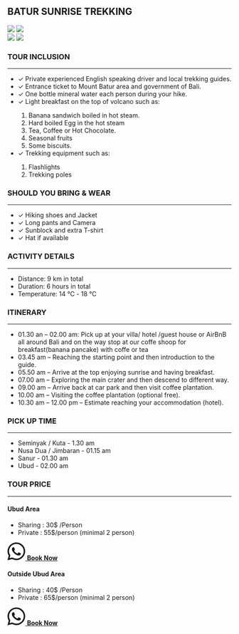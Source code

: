 <div className="container-fluid">
    <div className="row justify-content-center pb-5">
       <div className="col-lg-8 col-sm-12 col-md-8 pb-2 my-auto">
            <h2 className="text-center pb-3">BATUR SUNRISE TREKKING</h2>
       </div>
    </div>
    <div className="row justify-content-center pb-2">
        <div className="col-lg-6 col-sm-9 col-md-6 pb-4 my-auto">
            <div className="pb-3">
                <div className="image_placement_container">
                    <div className="image_placement">
                        <img src="/images/mountains/batur-2.JPG" />
                        <img src="/images/mountains/batur.JPG" />
                    </div>
                    <div className="image_placement">
                        <img src="/images/mountains/batur-3.JPG" />
                        <img src="/images/mountains/batur-4.JPG" />
                    </div>
                </div>
            </div>
        </div>
    </div>
     <div className="row justify-content-center container_bg2">
       <div className="col-lg-6 col-sm-12 col-md-8 pb-4 my-auto">
            <h3 className="pt-5">TOUR INCLUSION</h3>
            <hr />
            <ul style={{ listStyleType: 'none', paddingLeft:'0' }}>
                <li className="fw-bold">✓ Private experienced English speaking driver and local trekking guides.</li>
                <li className="fw-bold"> ✓ Entrance ticket to Mount Batur area and government of Bali.</li>
                <li className="fw-bold"> ✓ One bottle mineral water each person during your hike.</li>
                <li className="fw-bold"> ✓ Light breakfast on the top of volcano such as:</li>
                <ol type="1">
                    <li>Banana sandwich boiled in hot steam.</li>
                    <li>Hard boiled Egg in the hot steam</li>
                    <li>Tea, Coffee or Hot Chocolate.</li>
                    <li>Seasonal fruits</li>
                    <li>Some biscuits.</li>
                </ol>
                <li className="fw-bold"> ✓ Trekking equipment such as:</li>
                 <ol type="1">
                    <li>Flashlights</li>
                    <li>Trekking poles</li>
                </ol>
            </ul>
       </div>
    </div>
    <div className="row justify-content-center ">
        <div className="col-lg-6 col-sm-12 col-md-8 pb-4 my-auto">
            <h3 className="pt-5">SHOULD YOU BRING & WEAR</h3>
            <hr />
            <ul style={{ listStyleType: 'none', paddingLeft:'0' }}>
                <li className="fw-bold">✓ Hiking shoes and Jacket</li>
                <li className="fw-bold">✓ Long pants and Camera</li>
                <li className="fw-bold">✓ Sunblock and extra T-shirt</li>
                <li className="fw-bold">✓ Hat if available</li>
            </ul>
        </div>
    </div>
    <div className="row justify-content-center ">
        <div className="col-lg-6 col-sm-12 col-md-8 pb-4 my-auto">
            <h3 className="pt-5">ACTIVITY DETAILS</h3>
            <hr />
            <ul style={{ listStyleType: 'none', paddingLeft:'0' }}>
                <li className="fw-bold">Distance: 9 km in total</li>
                <li className="fw-bold">Duration: 6 hours in total</li>
                <li className="fw-bold">Temperature: 14 ℃ - 18 ℃</li>
            </ul>
        </div>
    </div>
    <div className="row justify-content-center container_bg">
        <div className="col-lg-6 col-sm-12 col-md-8 pb-4 my-auto">
            <h3 className="pt-5">ITINERARY</h3>
            <hr />
            <ul style={{ listStyleType: 'none', paddingLeft:'0' }}>
                <li className="fw-bold pb-2">01.30 an – 02.00 am: Pick up at your villa/ hotel /guest house or AirBnB all around Bali and on the way stop at our coffe shoop for breakfast(banana pancake) with coffe or tea</li>
                <li className="fw-bold pb-2">03.45 am – Reaching the starting point and then introduction to the guide.</li>
                <li className="fw-bold pb-2">05.50 am – Arrive at the top enjoying sunrise and having breakfast.</li>
                <li className="fw-bold pb-2">07.00 am – Exploring the main crater and then descend to different way.</li>
                <li className="fw-bold pb-2">09.00 am – Arrive back at car park and then visit coffee plantation.</li>
                <li className="fw-bold pb-2">10.00 am – Visiting the coffee plantation (optional free).</li>
                <li className="fw-bold pb-2">10.30 am – 12.00 pm – Estimate reaching your accommodation (hotel).</li>
            </ul>
        </div>
    </div>
    <div className="row justify-content-center ">
        <div className="col-lg-6 col-sm-12 col-md-8 pb-4 my-auto">
            <h3 className="pt-5">PICK UP TIME</h3>
            <hr />
            <ul style={{ listStyleType: 'none', paddingLeft:'0' }}>
                <li className="fw-bold pb-2">Seminyak / Kuta - 1.30 am</li>
                <li className="fw-bold pb-2">Nusa Dua / Jimbaran - 01.15 am</li>
                <li className="fw-bold pb-2">Sanur - 01.30 am</li>
                <li className="fw-bold pb-2">Ubud  - 02.00 am</li>
            </ul>
        </div>
    </div>
    <div className="row justify-content-center ">
        <div className="col-lg-6 col-sm-12 col-md-8 pb-4 my-auto">
            <h3 className="pt-5">TOUR PRICE</h3>
            <hr />
            <div className="row">
                <div className="col-lg-6">
                    <h4>Ubud Area</h4>
                     <ul className="list-group" style={{ listStyleType: 'none', paddingLeft:'0' }}>
                        <li className="fw-bold pb-2 list-group-item list-group-item-action">Sharing : 30$ /Person</li>
                        <li className="fw-bold pb-2 list-group-item list-group-item-action">Private : 55$/person (minimal 2 person)</li>                    
                    </ul>
                    <div className="pt-2">
                        <a href="https://wa.me/6282146397875?text=Hello%20Trisula%20Sunrise%20Trekking%2C%20I%20want%20to%20book%20the%20Mount%20Batur%20trekking%20package%20from%20Ubud%20area" target={'_blank'} className="btn btn-sm btn-outline-success" style={{borderRadius: '40px'}}> 
                        <svg xmlns="http://www.w3.org/2000/svg" width="40" height="40" fill="currentColor" className="bi bi-whatsapp p-2" viewBox="0 0 16 16">
                            <path d="M13.601 2.326A7.854 7.854 0 0 0 7.994 0C3.627 0 .068 3.558.064 7.926c0 1.399.366 2.76 1.057 3.965L0 16l4.204-1.102a7.933 7.933 0 0 0 3.79.965h.004c4.368 0 7.926-3.558 7.93-7.93A7.898 7.898 0 0 0 13.6 2.326zM7.994 14.521a6.573 6.573 0 0 1-3.356-.92l-.24-.144-2.494.654.666-2.433-.156-.251a6.56 6.56 0 0 1-1.007-3.505c0-3.626 2.957-6.584 6.591-6.584a6.56 6.56 0 0 1 4.66 1.931 6.557 6.557 0 0 1 1.928 4.66c-.004 3.639-2.961 6.592-6.592 6.592zm3.615-4.934c-.197-.099-1.17-.578-1.353-.646-.182-.065-.315-.099-.445.099-.133.197-.513.646-.627.775-.114.133-.232.148-.43.05-.197-.1-.836-.308-1.592-.985-.59-.525-.985-1.175-1.103-1.372-.114-.198-.011-.304.088-.403.087-.088.197-.232.296-.346.1-.114.133-.198.198-.33.065-.134.034-.248-.015-.347-.05-.099-.445-1.076-.612-1.47-.16-.389-.323-.335-.445-.34-.114-.007-.247-.007-.38-.007a.729.729 0 0 0-.529.247c-.182.198-.691.677-.691 1.654 0 .977.71 1.916.81 2.049.098.133 1.394 2.132 3.383 2.992.47.205.84.326 1.129.418.475.152.904.129 1.246.08.38-.058 1.171-.48 1.338-.943.164-.464.164-.86.114-.943-.049-.084-.182-.133-.38-.232z"/>
                        </svg> 
                        <b>Book Now</b>
                        </a> 
                    </div>
                </div>
                <div className="col-lg-6">
                    <h4>Outside Ubud Area </h4>
                     <ul className="list-group" style={{ listStyleType: 'none', paddingLeft:'0' }}>
                        <li className="fw-bold list-group-item list-group-item-action">Sharing : 40$ /Person</li>
                        <li className="fw-bold list-group-item list-group-item-action">Private : 65$/person (minimal 2 person)</li>                    
                    </ul>
                    <div className="pt-2">
                        <a href="https://wa.me/6282146397875?text=Hello%20Trisula%20Sunrise%20Trekking%2C%20I%20want%20to%20book%20the%20Mount%20Batur%20trekking%20package%20from%20outside%20Ubud%20area" target={'_blank'} className="btn btn-sm btn-outline-success" style={{borderRadius: '40px'}}> 
                        <svg xmlns="http://www.w3.org/2000/svg" width="40" height="40" fill="currentColor" className="bi bi-whatsapp p-2" viewBox="0 0 16 16">
                            <path d="M13.601 2.326A7.854 7.854 0 0 0 7.994 0C3.627 0 .068 3.558.064 7.926c0 1.399.366 2.76 1.057 3.965L0 16l4.204-1.102a7.933 7.933 0 0 0 3.79.965h.004c4.368 0 7.926-3.558 7.93-7.93A7.898 7.898 0 0 0 13.6 2.326zM7.994 14.521a6.573 6.573 0 0 1-3.356-.92l-.24-.144-2.494.654.666-2.433-.156-.251a6.56 6.56 0 0 1-1.007-3.505c0-3.626 2.957-6.584 6.591-6.584a6.56 6.56 0 0 1 4.66 1.931 6.557 6.557 0 0 1 1.928 4.66c-.004 3.639-2.961 6.592-6.592 6.592zm3.615-4.934c-.197-.099-1.17-.578-1.353-.646-.182-.065-.315-.099-.445.099-.133.197-.513.646-.627.775-.114.133-.232.148-.43.05-.197-.1-.836-.308-1.592-.985-.59-.525-.985-1.175-1.103-1.372-.114-.198-.011-.304.088-.403.087-.088.197-.232.296-.346.1-.114.133-.198.198-.33.065-.134.034-.248-.015-.347-.05-.099-.445-1.076-.612-1.47-.16-.389-.323-.335-.445-.34-.114-.007-.247-.007-.38-.007a.729.729 0 0 0-.529.247c-.182.198-.691.677-.691 1.654 0 .977.71 1.916.81 2.049.098.133 1.394 2.132 3.383 2.992.47.205.84.326 1.129.418.475.152.904.129 1.246.08.38-.058 1.171-.48 1.338-.943.164-.464.164-.86.114-.943-.049-.084-.182-.133-.38-.232z"/>
                        </svg> 
                        <b>Book Now</b>
                        </a> 
                    </div>
                </div>
            </div>
        </div>
    </div>
</div>